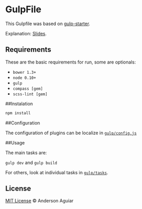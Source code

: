 GulpFile
========

This Gulpfile was based on [gulp-starter](https://github.com/greypants/gulp-starter).

Explanation: [Slides](http://www.slideshare.net/andersonagr/automatizando-grandes-aplicaes-de-forma-modular-e-estruturada-com-gulp).

## Requirements

These are the basic requirements for run, some are optionals:

* `bower 1.3+`
* `node 0.10+`
* `gulp`
* `compass [gem]`
* `scss-lint [gem]`

##Instalation

```bash
npm install
```

##Configuration

The configuration of plugins can be localize in [`gulp/config.js`](https://github.com/andersonaguiar/GulpFile/blob/master/gulp/config.js)

##Usage

The main tasks are:

`gulp dev` and `gulp build`

For others, look at individual tasks in [`gulp/tasks`](https://github.com/andersonaguiar/GulpFile/tree/master/gulp/tasks).

## License

[MIT License](http://mit-license.org/) © Anderson Aguiar
